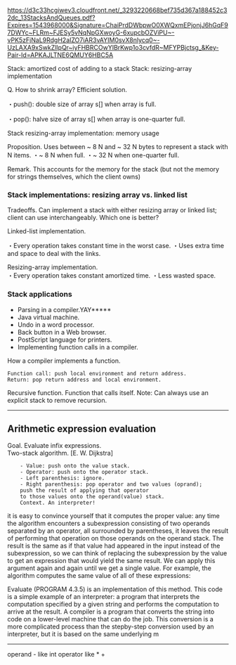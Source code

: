 https://d3c33hcgiwev3.cloudfront.net/_3293220668bef735d367a188452c32dc_13StacksAndQueues.pdf?Expires=1543968000&Signature=ChaiPrdDWbpwO0XWQxmEPjonjJ6hGqF97DWYc~FLRm~FJESy5vNqNpGXwoyG-6xupcbOZViPU~-vPK5zFjNaL9RdgH2aIZO7iAR3vAYIM0svX8nlycq0~-UzLAXA9xSwkZlIpQr~iyFHBRCOwYIBrKwp1o3cvfdR~MFYPBjctsg_&Key-Pair-Id=APKAJLTNE6QMUY6HBC5A


Stack: amortized cost of adding to a stack 
Stack: resizing-array implementation

Q. How to shrink array?
Efficient solution.

・push(): double size of array s[] when array is full.

・pop(): halve size of array s[] when array is one-quarter full.  

Stack resizing-array implementation: memory usage

Proposition. Uses between ~ 8 N and ~ 32 N bytes to represent a stack
with N items.
・~ 8 N when full.
・~ 32 N when one-quarter full.



Remark. This accounts for the memory for the stack
(but not the memory for strings themselves, which the client owns)


### Stack implementations: resizing array vs. linked list

Tradeoffs. Can implement a stack with either resizing array or linked list;     
client can use interchangeably. Which one is better?   

Linked-list implementation.   

・Every operation takes constant time in the worst case. 
・Uses extra time and space to deal with the links.  

Resizing-array implementation.    
・Every operation takes constant amortized time. 
・Less wasted space. 


### Stack applications

- Parsing in a compiler.YAY*****
- Java virtual machine.
- Undo in a word processor.
- Back button in a Web browser.
- PostScript language for printers.
- Implementing function calls in a compiler.


How a compiler implements a function.

    Function call: push local environment and return address.
    Return: pop return address and local environment.
    
Recursive function. Function that calls itself.
Note: Can always use an explicit stack to remove recursion.



*****

## Arithmetic expression evaluation

Goal. Evaluate infix expressions.   
Two-stack algorithm. [E. W. Dijkstra]   

        - Value: push onto the value stack.   
        - Operator: push onto the operator stack.   
        - Left parenthesis: ignore.   
        - Right parenthesis: pop operator and two values (oprand);    
        push the result of applying that operator   
        to those values onto the operand(value) stack.    
        Context. An interpreter!    





it is easy to convince yourself that it computes the proper value: any time the algorithm
encounters a subexpression consisting of two operands separated by an operator,
all surrounded by parentheses, it leaves the result of performing that operation
on those operands on the operand stack. The result is the same as if that value
had appeared in the input instead of the subexpression,
so we can think of replacing the
subexpression by the value to get an expression
that would yield the same result. We can apply
this argument again and again until we get a
single value. For example, the algorithm computes
the same value of all of these expressions:

Evaluate (PROGRAM 4.3.5) is an implementation
of this method. This code is a simple
example of an interpreter: a program that interprets
the computation specified by a given
string and performs the computation to arrive
at the result. A compiler is a program that
converts the string into code on a lower-level
machine that can do the job. This conversion
is a more complicated process than the stepby-step
conversion used by an interpreter, but
it is based on the same underlying m


*****

operand - like int
operator like * +














